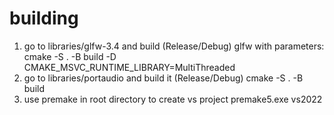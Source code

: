 




#  building

1. go to libraries/glfw-3.4 and build (Release/Debug) glfw with parameters:
    cmake -S . -B build -D CMAKE_MSVC_RUNTIME_LIBRARY=MultiThreaded
2. go to libraries/portaudio and build it (Release/Debug)
    cmake -S . -B build
3. use premake in root directory to create vs project
    premake5.exe vs2022
